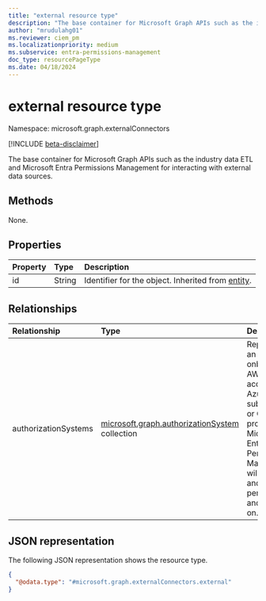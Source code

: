 ```yaml
---
title: "external resource type"
description: "The base container for Microsoft Graph APIs such as the industry data ETL and Microsoft Entra Permissions Management for interacting with external data sources."
author: "mrudulahg01"
ms.reviewer: ciem_pm
ms.localizationpriority: medium
ms.subservice: entra-permissions-management
doc_type: resourcePageType
ms.date: 04/18/2024
---
```


# external resource type

Namespace: microsoft.graph.externalConnectors

[!INCLUDE [beta-disclaimer](../../includes/beta-disclaimer.md)]

The base container for Microsoft Graph APIs such as the industry data ETL and Microsoft Entra Permissions Management for interacting with external data sources.

## Methods
None.

## Properties
|Property|Type|Description|
|:---|:---|:---|
|id|String|Identifier for the object. Inherited from [entity](../resources/entity.md).|

## Relationships
|Relationship|Type|Description|
|:---|:---|:---|
|authorizationSystems|[microsoft.graph.authorizationSystem](../resources/authorizationsystem.md) collection|Represents an onboarded AWS account, Azure subscription, or GCP project that Microsoft Entra Permissions Management will collect and analyze permissions and actions on.|

## JSON representation
The following JSON representation shows the resource type.
<!-- {
  "blockType": "resource",
  "keyProperty": "id",
  "@odata.type": "microsoft.graph.externalConnectors.external",
  "openType": false
}
-->
``` json
{
  "@odata.type": "#microsoft.graph.externalConnectors.external"
}
```

